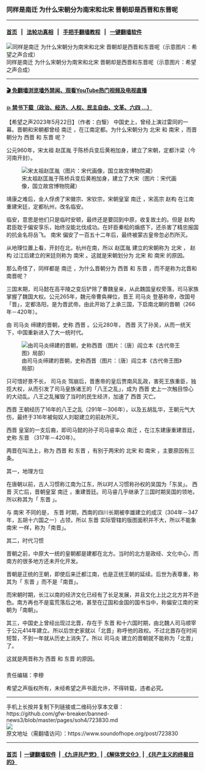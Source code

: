 ### 同样是南迁 为什么宋朝分为南宋和北宋 晋朝却是西晋和东晋呢
------------------------

#### [首页](https://github.com/gfw-breaker/banned-news3/blob/master/README.md) &nbsp;&nbsp;|&nbsp;&nbsp; [法轮功真相](https://github.com/begood0513/basic/blob/master/README.md)  &nbsp;&nbsp;|&nbsp;&nbsp; [手把手翻墙教程](https://github.com/gfw-breaker/guides/wiki)  &nbsp;&nbsp;|&nbsp;&nbsp; [一键翻墙软件](https://github.com/gfw-breaker/nogfw/blob/master/README.md)  



<div><img alt="同样是南迁 为什么宋朝分为南宋和北宋 晋朝却是西晋和东晋呢（示意图片：希望之声合成）" src="https://img.soundofhope.org/2023-05/1684793635144.jpg"/>
<br/><figcaption class="caption">
 同样是南迁 为什么宋朝分为南宋和北宋 晋朝却是西晋和东晋呢（示意图片：希望之声合成）
</figcaption></div><hr/>

#### [ 🎬  免翻墙浏览墙外禁闻、观看YouTube热门视频及电视直播](https://github.com/gfw-breaker/HelloWorld)

#### [ 💥  禁书下载（政治、经济、人权、民主自由、文革、六四 ...）](https://github.com/gfw-breaker/books/blob/master/README.md)

<div><div class="Content__Wrapper sc-1bvya0-0 elmmKw article_body" data-checkusr="" itemprop="articleBody">
 <div id="post_place_1">
 </div>
 <p class="meta-top">
  <span class="meta">
   【希望之声2023年5月22日】（作者：白瑿）
  </span>
  中国史上，曾经上演过雷同的一幕。晋朝和宋朝都曾经
  <ok href="/term/873113">
   南迁
  </ok>
  ，在江南定都。为什么宋朝分为
  <ok href="/term/2523">
   北宋
  </ok>
  和
  <ok href="/term/71516">
   南宋
  </ok>
  ，而晋朝分为
  <ok href="/term/51200">
   西晋
  </ok>
  和
  <ok href="/term/244735">
   东晋
  </ok>
  呢？
 </p>
 <p>
  公元960年，宋太祖
  <ok href="/term/6176">
   赵匡胤
  </ok>
  于陈桥兵变后黄袍加身，建立了宋朝，定都汴梁（今河南开封）。
 </p>
 <figure class="OImage__StyledFigure-sc-1lfley0-0 jWYblU">
  <img alt="宋太祖赵匡胤（图片：宋代画像，国立故宫博物院藏）" src="https://img.soundofhope.org/2020-09/800px-song_taizu-1599455340871.jpg"/>
  <br/><figcaption>
   宋太祖赵匡胤于陈桥兵变后黄袍加身，建立了大宋（图片：宋代画像，国立故宫博物院藏）
  </figcaption>
 </figure>
 <p>
  靖康之难后，金人俘虏了宋徽宗、宋钦宗，宋朝皇室
  <ok href="/term/873113">
   南迁
  </ok>
  ，宋高宗
  <ok href="/term/41625">
   赵构
  </ok>
  在江南重建宋廷，定都杭州，改名临安。
 </p>
 <p>
  临安，意思是他们只是临时安顿，最终还是要回到中原，收复故土的。但是
  <ok href="/term/41625">
   赵构
  </ok>
  君臣耽于偏安享乐，始终没能北伐成功。在奸臣秦桧的煽惑下，还杀害了精忠报国的抗金名将岳飞。
  <ok href="/term/71516">
   南宋
  </ok>
  偏安了一百五十二年后，最终被蒙古皇帝忽必烈所灭。
 </p>
 <p>
  从地理位置上看，开封在北，杭州在南，所以
  <ok href="/term/6176">
   赵匡胤
  </ok>
  建立的宋朝称为
  <ok href="/term/2523">
   北宋
  </ok>
  ，
  <ok href="/term/41625">
   赵构
  </ok>
  过江后建立的宋廷则称为
  <ok href="/term/71516">
   南宋
  </ok>
  。这就是宋朝划分为
  <ok href="/term/2523">
   北宋
  </ok>
  和
  <ok href="/term/71516">
   南宋
  </ok>
  的原因。
 </p>
 <p>
  那么奇怪了，同样都是
  <ok href="/term/873113">
   南迁
  </ok>
  ，为什么晋朝分为
  <ok href="/term/51200">
   西晋
  </ok>
  和
  <ok href="/term/244735">
   东晋
  </ok>
  ，而不是称为北晋和南晋呢？
 </p>
 <p>
  三国末期，司马懿在高平陵之变后铲除了曹魏皇亲，从此魏国皇权旁落，司马家族掌握了魏国大权。公元265年，魏元帝曹奂禅位，晋王
  <ok href="/term/24470">
   司马炎
  </ok>
  登基称帝，改国号「晋」，定都洛阳，是为晋武帝。由此开始了上承三国，下启南北朝的晋朝（266年－420年）。
 </p>
 <p>
  由
  <ok href="/term/24470">
   司马炎
  </ok>
  缔建的晋朝，史称
  <ok href="/term/51200">
   西晋
  </ok>
  。公元280年，
  <ok href="/term/51200">
   西晋
  </ok>
  灭了孙吴，从而一统天下，中国重新进入了大一统时代。
 </p>
 <figure class="OImage__StyledFigure-sc-1lfley0-0 jWYblU">
  <img alt="由司马炎缔建的晋朝，史称西晋（图片：〔唐〕阎立本《古代帝王图》局部）" src="https://img.soundofhope.org/2022-11/1669591569401-1669823476405.jpg"/>
  <br/><figcaption>
   由司马炎缔建的晋朝，史称西晋（图片：〔唐〕阎立本《古代帝王图》局部）
  </figcaption>
 </figure>
 <p>
  只可惜好景不长，
  <ok href="/term/24470">
   司马炎
  </ok>
  驾崩后，晋惠帝的皇后贾南风乱政，害死王族重臣，独揽大权，从而引发了司马皇族诸王的「八王之乱」，成为
  <ok href="/term/51200">
   西晋
  </ok>
  史上一次触目惊心的大动乱。八王之乱摧毁了当时的民生经济，加速了
  <ok href="/term/51200">
   西晋
  </ok>
  灭亡。
 </p>
 <p>
  <ok href="/term/51200">
   西晋
  </ok>
  王朝经历了16年的八王之乱（291年－306年），以及五胡乱华，王朝元气大伤，最终于316年被匈奴人刘聪建立的前赵所灭。
 </p>
 <p>
  <ok href="/term/51200">
   西晋
  </ok>
  皇室的一支后裔，即司马懿的孙子司马睿率众
  <ok href="/term/873113">
   南迁
  </ok>
  ，在江东建康重建晋廷，史称
  <ok href="/term/244735">
   东晋
  </ok>
  （317年－420年）。
 </p>
 <p>
  两晋在叫法上，称为
  <ok href="/term/51200">
   西晋
  </ok>
  和
  <ok href="/term/244735">
   东晋
  </ok>
  ，有别于两宋的
  <ok href="/term/2523">
   北宋
  </ok>
  和
  <ok href="/term/71516">
   南宋
  </ok>
  ，主要原因有三条。
 </p>
 <p>
  其一，地理方位
 </p>
 <p>
  在唐朝以前，古人习惯称江南为江东，所以时人习惯称孙权的吴国为「东吴」。
  <ok href="/term/51200">
   西晋
  </ok>
  灭亡后，晋朝皇室
  <ok href="/term/873113">
   南迁
  </ok>
  ，重建晋廷。司马睿几乎继承了三国时期吴国的领地，所以称其为「
  <ok href="/term/244735">
   东晋
  </ok>
  」。
 </p>
 <p>
  与
  <ok href="/term/71516">
   南宋
  </ok>
  不同的是，
  <ok href="/term/244735">
   东晋
  </ok>
  时期，西南的四川长期被李雄建立的成汉（304年－347年，五胡十六国之一）占领，所以
  <ok href="/term/244735">
   东晋
  </ok>
  实际管辖的版图面积并不大，所以不能象
  <ok href="/term/71516">
   南宋
  </ok>
  一样，称为「南晋」。
 </p>
 <p>
  其二，时代习惯
 </p>
 <p>
  晋朝之前，中原大一统的皇朝都是建都在北方。当时的北方是政经、文化中心，而南方的很多地方还未开化开发。
 </p>
 <p>
  晋朝是正统的王朝，即使后来迁都江南，也是正统王朝的延续。后世为表尊重，称其为「
  <ok href="/term/244735">
   东晋
  </ok>
  」而不是「南晋」。
 </p>
 <p>
  而宋朝时期，长江以南的经济文化已经有了长足发展，并且文化上比之北方并不逊色。南方再也不是蛮荒落后之地，甚至在辽国和金国的国书当中，称偏安江南的宋朝为「南朝」。
 </p>
 <p>
  其三，中国史上曾经出现过北晋，存在于
  <ok href="/term/244735">
   东晋
  </ok>
  和十六国时期，由北魏人司马顺宰于公元414年建立。所以后世史家就以「北晋」称呼他的政权。不过北晋存在时间短暂，不到一年就从历史上消失了。所以
  <ok href="/term/24470">
   司马炎
  </ok>
  建立的晋朝就不能称为「北晋」了。
 </p>
 <p>
  这就是两晋称为
  <ok href="/term/51200">
   西晋
  </ok>
  和
  <ok href="/term/244735">
   东晋
  </ok>
  的原因。
 </p>
 <h3>
 </h3>
 <p class="meta-btm">
  责任编辑：李穆
 </p>
 <p class="meta-btm">
  希望之声版权所有，未经希望之声书面允许，不得转载，违者必究。
 </p>
</div>
</div>
<hr/>
手机上长按并复制下列链接或二维码分享本文章：<br/>
https://github.com/gfw-breaker/banned-news3/blob/master/pages/soh4/723830.md <br/>
<a href='https://github.com/gfw-breaker/banned-news3/blob/master/pages/soh4/723830.md'><img src='https://github.com/gfw-breaker/banned-news3/blob/master/pages/soh4/723830.md.png'/></a> <br/>
原文地址（需翻墙访问）：https://www.soundofhope.org/post/723830


------------------------
#### [首页](https://github.com/gfw-breaker/banned-news3/blob/master/README.md) &nbsp;|&nbsp; [一键翻墙软件](https://github.com/gfw-breaker/nogfw/blob/master/README.md) &nbsp;| [《九评共产党》](https://github.com/gfw-breaker/9ping.md/blob/master/README.md#九评之一评共产党是什么) | [《解体党文化》](https://github.com/gfw-breaker/jtdwh.md/blob/master/README.md) | [《共产主义的终极目的》](https://github.com/gfw-breaker/gczydzjmd.md/blob/master/README.md)


<img src='http://gfw-breaker.win/banned-news3/pages/soh4/723830.md' width='0px' height='0px'/>